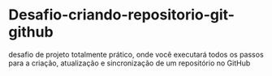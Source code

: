 # Desafio-criando-repositorio-git-github
desafio de projeto totalmente prático, onde você executará todos os passos para a criação, atualização e sincronização de um repositório no GitHub

